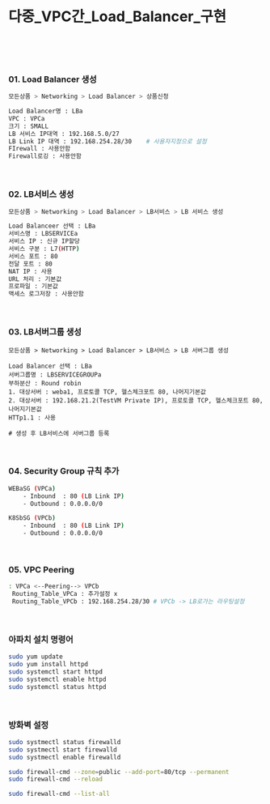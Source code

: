 <h1>다중_VPC간_Load_Balancer_구현</h1>
</br>
</br>
</br>

<h3>01. Load Balancer 생성</h3>

```bash
모든상품 > Networking > Load Balancer > 상품신청

Load Balancer명 : LBa
VPC : VPCa
크기 : SMALL
LB 서비스 IP대역 : 192.168.5.0/27
LB Link IP 대역 : 192.168.254.28/30    # 사용자지정으로 설정
FIrewall : 사용안함
Firewall로깅 : 사용안함
```

</br>

<h3>02. LB서비스 생성</h3>

```bash
모든상품 > Networking > Load Balancer > LB서비스 > LB 서비스 생성

Load Balanceer 선택 : LBa
서비스명 : LBSERVICEa
서비스 IP : 신규 IP할당
서비스 구분 : L7(HTTP)
서비스 포트 : 80
전달 포트 : 80
NAT IP : 사용
URL 처리 : 기본값
프로파일 : 기본값
액세스 로그저장 : 사용안함
```

</br>

<h3>03. LB서버그룹 생성</h3>

```baash
모든상품 > Networking > Load Balancer > LB서비스 > LB 서버그룹 생성

Load Balancer 선택 : LBa
서버그룹명 : LBSERVICEGROUPa
부하분산 : Round robin
1. 대상서버 : weba1, 프로토콜 TCP, 헬스체크포트 80, 나머지기본값
2. 대상서버 : 192.168.21.2(TestVM Private IP), 프로토콜 TCP, 헬스체크포트 80, 나머지기본값
HTTp1.1 : 사용

# 생성 후 LB서비스에 서버그룹 등록
```

</br>

<h3>04. Security Group 규칙 추가</h3>

```bash
WEBaSG (VPCa)
    - Inbound  : 80 (LB Link IP)
    - Outbound : 0.0.0.0/0

K8SbSG (VPCb)
    - Inbound  : 80 (LB Link IP)
    - Outbound : 0.0.0.0/0
```

</br>

<h3>05. VPC Peering</h3>

```bash
: VPCa <--Peering--> VPCb
 Routing_Table_VPCa : 추가설정 x
 Routing_Table_VPCb : 192.168.254.28/30 # VPCb -> LB로가는 라우팅설정
```

</br>

<h3>아파치 설치 명령어</h3>

```bash
sudo yum update
sudo yum install httpd
sudo systemctl start httpd
sudo systemctl enable httpd
sudo systemctl status httpd
```

</br>

<h3>방화벽 설정</h3>

```bash
sudo systmectl status firewalld
sudo systmectl start firewalld
sudo systmectl enable firewalld

sudo firewall-cmd --zone=public --add-port=80/tcp --permanent
sudo firewall-cmd --reload

sudo firewall-cmd --list-all
```
